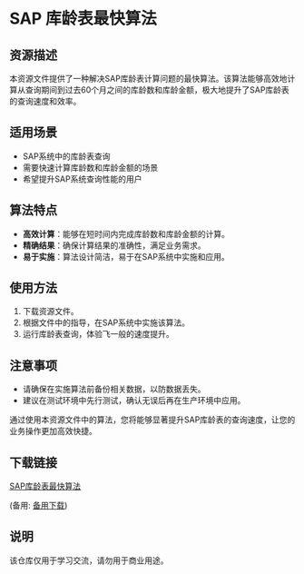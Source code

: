 # SAP 库龄表最快算法

## 资源描述

本资源文件提供了一种解决SAP库龄表计算问题的最快算法。该算法能够高效地计算从查询期间到过去60个月之间的库龄数和库龄金额，极大地提升了SAP库龄表的查询速度和效率。

## 适用场景

- SAP系统中的库龄表查询
- 需要快速计算库龄数和库龄金额的场景
- 希望提升SAP系统查询性能的用户

## 算法特点

- **高效计算**：能够在短时间内完成库龄数和库龄金额的计算。
- **精确结果**：确保计算结果的准确性，满足业务需求。
- **易于实施**：算法设计简洁，易于在SAP系统中实施和应用。

## 使用方法

1. 下载资源文件。
2. 根据文件中的指导，在SAP系统中实施该算法。
3. 运行库龄表查询，体验飞一般的速度提升。

## 注意事项

- 请确保在实施算法前备份相关数据，以防数据丢失。
- 建议在测试环境中先行测试，确认无误后再在生产环境中应用。

通过使用本资源文件中的算法，您将能够显著提升SAP库龄表的查询速度，让您的业务操作更加高效快捷。

## 下载链接
[SAP库龄表最快算法](https://pan.quark.cn/s/b3f33b315720) 

(备用: [备用下载](https://pan.baidu.com/s/1vIYa6dm-Oc6XJrBo-UIJ8Q?pwd=1234))

## 说明

该仓库仅用于学习交流，请勿用于商业用途。
